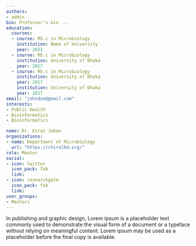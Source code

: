 ```yaml
---
authors:
- admin
bio: Professor's bio ... 
education:
  courses:
  - course: MS.c in Microbiology
    institution: Name of University 
    year: 2021
  - course: MS.c in Microbiology
    institution: University of Dhaka
    year: 2017
  - course: MS.c in Microbiology
    institution: University of Dhaka
    year: 2017
    institution: University of Dhaka
    year: 2017
email: "johndoe@gmail.com"
interests:
- Public Health
- Bioinformatics
- Bioinformatics

name: Dr. Esrat Jahan
organizations:
- name: Department of Microbiology
  url: "https://chiralbd.org/"
role: Mentor
social:
- icon: twitter
  icon_pack: fab
  link: 
- icon: researchgate
  icon_pack: fab
  link: 
user_groups:
- Mentors
---
```


In publishing and graphic design, Lorem ipsum is a placeholder text commonly used to demonstrate the visual form of a document or a typeface without relying on meaningful content. Lorem ipsum may be used as a placeholder before the final copy is available.
